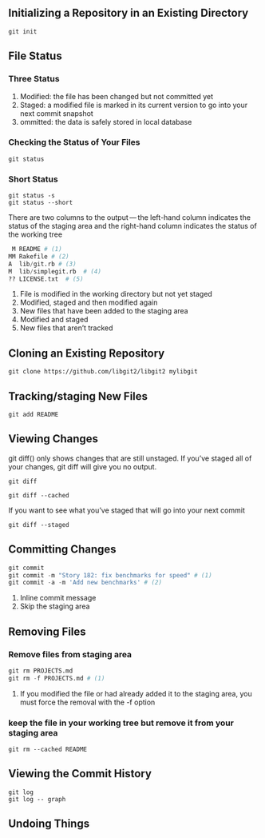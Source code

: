 ## Initializing a Repository in an Existing Directory
```git
git init
```

## File Status
### Three Status
1.  Modified: the file has been changed but not committed yet
2.  Staged: a modified file is marked in its current version to go into your next commit snapshot
3.  ommitted: the data is safely stored in local database

### Checking the Status of Your Files
```git
git status
```

### Short Status
```git
git status -s
git status --short
```

There are two columns to the output — the left-hand column indicates the status of the staging area and the right-hand column indicates the status of the working tree

```python
 M README # (1)
MM Rakefile # (2)
A  lib/git.rb # (3)
M  lib/simplegit.rb  # (4)
?? LICENSE.txt  # (5)
```

1.  File is modified in the working directory but not yet staged
2.  Modified, staged and then modified again
3.  New files that have been added to the staging area
4.  Modified and staged
5.  New files that aren’t tracked


## Cloning an Existing Repository

```git
git clone https://github.com/libgit2/libgit2 mylibgit
```

## Tracking/staging New Files

```git
git add README
```

## Viewing Changes

git diff() only shows changes that are still unstaged. If you’ve staged all of your changes, git diff will give you no output.

```git title='use git diff to see what is still unstaged'
git diff
```


```git title='git diff --cached to see what got staged so far'
git diff --cached
```

If you want to see what you’ve staged that will go into your next commit
```git
git diff --staged
```

## Committing Changes
```python
git commit
git commit -m "Story 182: fix benchmarks for speed" # (1)
git commit -a -m 'Add new benchmarks' # (2)
```

1.  Inline commit message
2.  Skip the staging area

## Removing Files

### Remove files from staging area
```python
git rm PROJECTS.md
git rm -f PROJECTS.md # (1)
```

1.  If you modified the file or had already added it to the staging area, you must force the removal with the -f option

### keep the file in your working tree but remove it from your staging area
```git
git rm --cached README
```

## Viewing the Commit History

```git
git log
git log -- graph
```

## Undoing Things